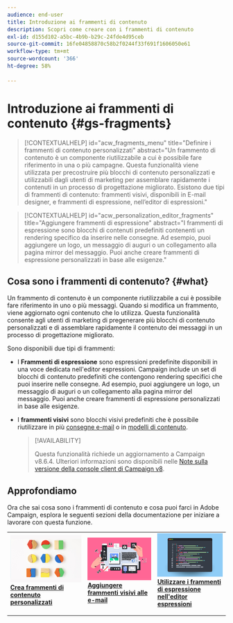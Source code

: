 ```yaml
---
audience: end-user
title: Introduzione ai frammenti di contenuto
description: Scopri come creare con i frammenti di contenuto
exl-id: d155d102-a5bc-4b9b-b29c-24fde4d95ceb
source-git-commit: 16fe04858870c58b2f0244f33f691f1606050e61
workflow-type: tm+mt
source-wordcount: '366'
ht-degree: 58%

---
```


# Introduzione ai frammenti di contenuto {#gs-fragments}

>[!CONTEXTUALHELP]
>id="acw_fragments_menu"
>title="Definire i frammenti di contenuto personalizzati"
>abstract="Un frammento di contenuto è un componente riutilizzabile a cui è possibile fare riferimento in una o più campagne. Questa funzionalità viene utilizzata per precostruire più blocchi di contenuto personalizzati e utilizzabili dagli utenti di marketing per assemblare rapidamente i contenuti in un processo di progettazione migliorato. Esistono due tipi di frammenti di contenuto: frammenti visivi, disponibili in E-mail designer, e frammenti di espressione, nell’editor di espressioni."

>[!CONTEXTUALHELP]
>id="acw_personalization_editor_fragments"
>title="Aggiungere frammenti di espressione"
>abstract="I frammenti di espressione sono blocchi di contenuti predefiniti contenenti un rendering specifico da inserire nelle consegne. Ad esempio, puoi aggiungere un logo, un messaggio di auguri o un collegamento alla pagina mirror del messaggio. Puoi anche creare frammenti di espressione personalizzati in base alle esigenze."

## Cosa sono i frammenti di contenuto? {#what}

Un frammento di contenuto è un componente riutilizzabile a cui è possibile fare riferimento in uno o più messaggi. Quando si modifica un frammento, viene aggiornato ogni contenuto che lo utilizza. Questa funzionalità consente agli utenti di marketing di pregenerare più blocchi di contenuto personalizzati e di assemblare rapidamente il contenuto dei messaggi in un processo di progettazione migliorato.

Sono disponibili due tipi di frammenti:

* I **Frammenti di espressione** sono espressioni predefinite disponibili in una voce dedicata nell&#39;editor espressioni. Campaign include un set di blocchi di contenuto predefiniti che contengono rendering specifici che puoi inserire nelle consegne. Ad esempio, puoi aggiungere un logo, un messaggio di auguri o un collegamento alla pagina mirror del messaggio. Puoi anche creare frammenti di espressione personalizzati in base alle esigenze.

* I **frammenti visivi** sono blocchi visivi predefiniti che è possibile riutilizzare in più [consegne e-mail](../email/get-started-email-designer.md) o in [modelli di contenuto](../content/use-email-templates.md).

  >[!AVAILABILITY]
  >
  >Questa funzionalità richiede un aggiornamento a Campaign v8.6.4. Ulteriori informazioni sono disponibili nelle [Note sulla versione della console client di Campaign v8](https://experienceleague.adobe.com/it/docs/campaign/campaign-v8/releases/release-notes).

## Approfondiamo

Ora che sai cosa sono i frammenti di contenuto e cosa puoi farci in Adobe Campaign, esplora le seguenti sezioni della documentazione per iniziare a lavorare con questa funzione.

<table style="table-layout:fixed"><tr style="border: 0;">
<td>
<a href="create-fragment.md">
<img alt="Creare frammenti di espressione personalizzati" src="assets/do-not-localize/create-fragment.png">
</a>
<div>
<a href="create-fragment.md"><strong>Crea frammenti di contenuto personalizzati</strong></a>
</div>
<p>
</td>
<td>
<a href="use-visual-fragments.md">
<img alt="Aggiungere frammenti visivi alle e-mail" src="assets/do-not-localize/visual.png">
</a>
<div><a href="use-visual-fragments.md"><strong>Aggiungere frammenti visivi alle e-mail</strong>
</div>
<p>
</td>
<td>
<a href="use-expression-fragments.md">
<img alt="Aggiungere frammenti di espressione all’editor di espressioni" src="assets/do-not-localize/expression.png">
</a>
<div>
<a href="use-expression-fragments.md"><strong>Utilizzare i frammenti di espressione nell'editor espressioni</strong></a>
</div>
<p></td>
</tr></table>